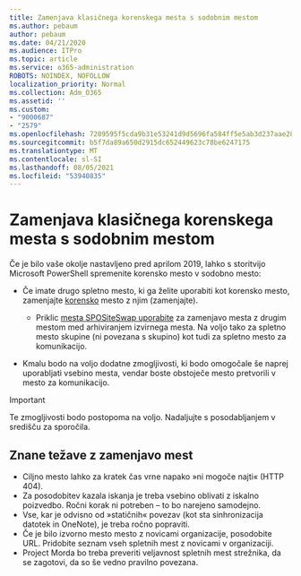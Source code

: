```yaml
---
title: Zamenjava klasičnega korenskega mesta s sodobnim mestom
ms.author: pebaum
author: pebaum
ms.date: 04/21/2020
ms.audience: ITPro
ms.topic: article
ms.service: o365-administration
ROBOTS: NOINDEX, NOFOLLOW
localization_priority: Normal
ms.collection: Adm_O365
ms.assetid: ''
ms.custom:
- "9000687"
- "2579"
ms.openlocfilehash: 7209595f5cda9b31e53241d9d5696fa584ff5e5ab3d237aae28542bf7aec9398
ms.sourcegitcommit: b5f7da89a650d2915dc652449623c78be6247175
ms.translationtype: MT
ms.contentlocale: sl-SI
ms.lasthandoff: 08/05/2021
ms.locfileid: "53940835"
---
```

# <a name="swap-your-classic-root-site-with-a-modern-site"></a>Zamenjava klasičnega korenskega mesta s sodobnim mestom

Če je bilo vaše okolje nastavljeno pred aprilom 2019, lahko s storitvijo Microsoft PowerShell spremenite korensko mesto v sodobno mesto:

- Če imate drugo spletno mesto, ki ga želite uporabiti kot korensko mesto, zamenjajte [korensko](https://docs.microsoft.com/sharepoint/modern-root-site) mesto z njim (zamenjajte). 
    - Priklic [mesta SPOSiteSwap uporabite](https://docs.microsoft.com/powershell/module/sharepoint-online/invoke-spositeswap?view=sharepoint-ps) za zamenjavo mesta z drugim mestom med arhiviranjem izvirnega mesta. Na voljo tako za spletno mesto skupine (ni povezana s skupino) kot tudi za spletno mesto za komunikacijo. 

- Kmalu bodo na voljo dodatne zmogljivosti, ki bodo omogočale še naprej uporabljati vsebino mesta, vendar boste obstoječe mesto pretvorili v mesto za komunikacijo. 
>[!Important]
>Te zmogljivosti bodo postopoma na voljo. Nadaljujte s posodabljanjem v središču za sporočila. 

## <a name="known-issues-with-swapping-sites"></a>Znane težave z zamenjavo mest

- Ciljno mesto lahko za kratek čas vrne napako »ni mogoče najti« (HTTP 404).
- Za posodobitev kazala iskanja je treba vsebino oblivati z iskalno poizvedbo. Ročni korak ni potreben – to bo narejeno samodejno.
- Vse, kar je odvisno od »statičnih« povezav (kot sta sinhronizacija datotek in OneNote), je treba ročno popraviti.
- Če je bilo izvorno mesto mesto z novicami organizacije, posodobite URL. Pridobite seznam vseh spletnih mest z novicami v organizaciji.
- Project Morda bo treba preveriti veljavnost spletnih mest strežnika, da se zagotovi, da so še vedno pravilno povezana.
